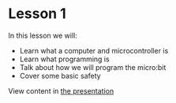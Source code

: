 # Lesson 1
In this lesson we will:
* Learn what a computer and microcontroller is
* Learn what programming is
* Talk about how we will program the micro:bit
* Cover some basic safety

View content in [the presentation](https://github.com/cah-oster/BuildingMicrocontrollerGames/raw/master/building-microcontroller-games-presentation-2020.pptx)



